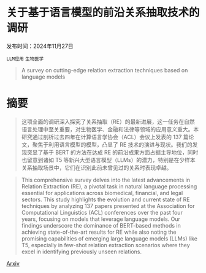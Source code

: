 # 关于基于语言模型的前沿关系抽取技术的调研

发布时间：2024年11月27日

`LLM应用` `生物医学`

> A survey on cutting-edge relation extraction techniques based on language models

# 摘要

> 这项全面的调研深入探究了关系抽取（RE）的最新进展，这一任务在自然语言处理中至关重要，对生物医学、金融和法律等领域的应用意义重大。本研究通过剖析过去四年在计算语言学协会（ACL）会议上发表的 137 篇论文，聚焦于利用语言模型的模型，凸显了 RE 技术的演进与现状。我们的发现突显了基于 BERT 的方法在达成 RE 的前沿成果方面占据主导地位，同时也留意到诸如 T5 等新兴大型语言模型（LLMs）的潜力，特别是在少样本关系抽取场景中，它们在识别此前未曾见过的关系时表现卓越。

> This comprehensive survey delves into the latest advancements in Relation Extraction (RE), a pivotal task in natural language processing essential for applications across biomedical, financial, and legal sectors. This study highlights the evolution and current state of RE techniques by analyzing 137 papers presented at the Association for Computational Linguistics (ACL) conferences over the past four years, focusing on models that leverage language models. Our findings underscore the dominance of BERT-based methods in achieving state-of-the-art results for RE while also noting the promising capabilities of emerging large language models (LLMs) like T5, especially in few-shot relation extraction scenarios where they excel in identifying previously unseen relations.

[Arxiv](https://arxiv.org/abs/2411.18157)